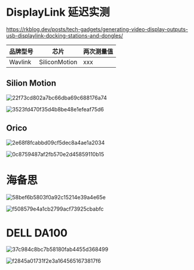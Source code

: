 # DisplayLink 延迟实测

https://rkblog.dev/posts/tech-gadgets/generating-video-display-outputs-usb-displaylink-docking-stations-and-dongles/

| 品牌型号 | 芯片 | 两次测量值 |
| --- | --- | --- | 
| Wavlink | SiliconMotion | xxx |

## Silion Motion

![22f73cd802a7bc66dba69c688176a74](https://github.com/user-attachments/assets/4475f887-fcb4-4fab-9ac5-be972c0a3d79)

![3523fd470f35d4b8be48e1efeaf75d6](https://github.com/user-attachments/assets/8f9cca96-1083-4747-8097-c8eb4ebb00bc)

## Orico

![2e68f8fcabbd09cf5dec8a4ae1a2034](https://github.com/user-attachments/assets/40c0682f-3cd9-4907-aa94-a9174f93215e)


![0c8759487af2fb570e2d45859110b15](https://github.com/user-attachments/assets/76d2c238-5051-47c0-ab9d-e8916cdb7fb6)

# 海备思

![58bef6b5803f0a92c15214e39a4e65e](https://github.com/user-attachments/assets/e5d0eb45-c030-405e-b142-ab60c742293c)

![f508579e4a1cb2799acf73925cbabfc](https://github.com/user-attachments/assets/ff50cb0b-ba77-47b6-a4d4-6c41d7565af4)

# DELL DA100

![37c984c8bc7b58180fab4455d368499](https://github.com/user-attachments/assets/9e0e991d-db0b-4d17-8a9b-d0070ab92ddb)

![f2845a01731f2e3a1645651673817f6](https://github.com/user-attachments/assets/417037e2-c44f-4739-b89e-93dbc76c2400)

